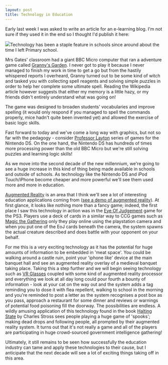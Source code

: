 ```yaml
---
layout: post
title: Technology in Education
---
```


Early last week I was asked to write an article for an e-learning blog. I'm not sure if they used it in the end so I thought I'd publish it here:


![](/files/1/images/granny.gif)Technology has been a staple feature in schools since around about the time I left Primary school.

Mrs Gates' classroom had a giant BBC Micro computer that ran a adventure game called [Granny's Garden][GGWiki]. I never got to play it because I never managed to finish my work in time to get a go but from the hastily whispered reports I overheard, Granny turned out to be some kind of witch and tasked you with collecting spell reagents and solving simple puzzles in order to help her complete some ultimate spell. Reading the Wikipedia article however suggests that either my memory is a little hazy, or my friends didn't entirely understand what was going on!

The game was designed to broaden students' vocabularies and improve spelling (it would only respond if you managed to spell the commands properly, mice hadn't quite been invented yet) and allowed the exercise of basic logic skills.

Fast forward to today and we've come a long way with graphics, but not so far with the pedagogy - consider [Professor Layton][PLWiki] series of games for the Nintendo DS. On the one hand, the Nintendo DS has hundreds of times more processing power than the old BBC Micro but we're still solving puzzles and learning logic skills!

As we move into the second decade of the new millennium, we're going to see a huge increase in this kind of thing being made available in schools and outside of schools. As technology like the Nintendo DS and iPod Touch/iPhone become cheaper and more powerful we'll see them used more and more in education.

[Augmented Reality][ARWiki] is an area that I think we'll see a lot of interesting education applications coming from ([see a demo of augmented reality][ARDemo]). At first glance, it looks like nothing more than a fancy game; indeed, the first place I saw this technology in action was in the [Eye Of Judgement][EOJ] game for the PS3. Players use a deck of cards in a similar way to CCG games such as [Magic the Gathering][MTG] only they play online using the playstation camera and when you put one of the EoJ cards beneath the camera, the system spawns the actual creature described and does battle with your opponent on your behalf.

For me this is a very exciting technology as it has the potential for huge amounts of information to be embedded in 'meat space'. You could be walking around a castle ruin, point your 'iphone like' device at the main banquet hall and see an augmented reality overlay of a medieval banquet taking place. Taking this a step further and we will begin seeing technology such as [VR Glasses][VRGlasses] coupled with some kind of augmented reality processor and everything we look at all day long could pour fourth a bounty of information - look at your cat on the way out and the system adds a tag reminding you to dose it with flea repellent, walking to school in the morning and you're reminded to post a letter as the system recognises a post box as you pass, approach a restaurant for some dinner and reviews or warnings of potential food poisoning fill the doorway. The possibilities are endless. A wildly amusing application of this technology found in the book [Halting State][HaltingState] by Charles Stross sees people playing a huge game of 'spooks'; making dead drops and following people, all prompted by their augmented reality system. It turns out that it's not really a game and all of the players are participating in huge crowd-sourced government intelligence gathering!

Ultimately, it still remains to be seen how successfully the education industry can tame and apply these technologies to their cause, but I anticipate that the next decade will see a lot of exciting things taking off in this area.

[GGWiki]: http://en.wikipedia.org/wiki/Granny%27s_Garden
[PLWiki]: http://en.wikipedia.org/wiki/Professor_Layton_%28series%29
[ARWiki]: http://en.wikipedia.org/wiki/Augmented_reality
[ARDemo]: http://www.boffswana.com/news/?p=392
[EOJ]: http://www.eyeofjudgment.com/
[MTG]: http://www.wizards.com/MAGIC/
[VRGlasses]: http://www.engadget.com/2008/01/03/lumus-opticals-loe-based-glasses-get-pictured/
[HaltingState]: http://www.amazon.co.uk/exec/obidos/ASIN/1841496944/charliesplace-21